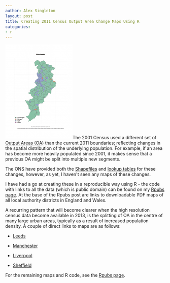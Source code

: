 ```yaml
---
author: Alex Singleton
layout: post
title: Creating 2011 Census Output Area Change Maps Using R
categories:
- r
---
```


[![E08000003](/public/images/E08000003-212x300.png)](/public/change/E08000003.pdf)The 2001 Census used a different set of [Output Areas (OA)](http://www.ons.gov.uk/ons/guide-method/geography/beginner-s-guide/census/output-area--oas-/index.html) than the current 2011 boundaries; reflecting changes in the spatial distribution of the underlying population. For example, if an area has become more heavily populated since 2001, it makes sense that a previous OA might be split into multiple new segments.

The ONS have provided both the [Shapefiles](http://www.ons.gov.uk/ons/guide-method/geography/products/census/spatial/2011/index.html) and [lookup tables](http://www.ons.gov.uk/ons/guide-method/geography/products/census/lookup/2011/index.html) for these changes, however, as yet, I haven't seen any maps of these changes.

I have had a go at creating these in a reproducible way using R - the code with links to all the data (which is public domain) can be found on my [Rpubs page](http://rpubs.com/alexsingleton/outputareachange). At the base of the Rpubs post are links to downloadable PDF maps of all local authority districts in England and Wales.

A recurring pattern that will become clearer when the high resolution census data become available in 2013, is the splitting of OA in the centre of many large urban areas, typically as a result of increased population density. A couple of direct links to maps are as follows:
	
  * [Leeds](/public/change/E08000035.pdf)
	
  * [Manchester](/public/change/E08000003.pdf)
	
  * [Liverpool](/public/change/E08000012.pdf)
	
  * [Sheffield](/public/change/E08000019.pdf)

For the remaining maps and R code, see the [Rpubs page](http://rpubs.com/alexsingleton/outputareachange).
